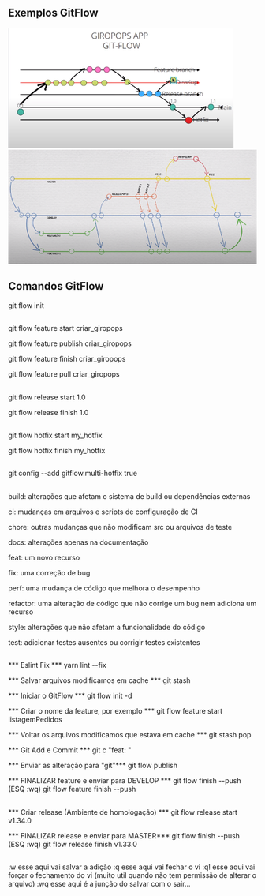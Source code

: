 ## Exemplos GitFlow ##

![img](https://github.com/nathan-oliveira/GitFlow/blob/main/GitFlow.PNG)
![img](https://github.com/nathan-oliveira/GitFlow/blob/main/GitFlow2.PNG)

## Comandos GitFlow ##
git flow init
##
git flow feature start criar_giropops

git flow feature publish criar_giropops

git flow feature finish criar_giropops

git flow feature pull criar_giropops
##
git flow release start 1.0

git flow release finish 1.0
##
git flow hotfix start my_hotfix

git flow hotfix finish my_hotfix
##

git config --add gitflow.multi-hotfix true

##
build:    alterações que afetam o sistema de build ou dependências externas

ci:       mudanças em arquivos e scripts de configuração de CI

chore:    outras mudanças que não modificam src ou arquivos de teste

docs:     alterações apenas na documentação

feat:     um novo recurso

fix:      uma correção de bug

perf:     uma mudança de código que melhora o desempenho

refactor: uma alteração de código que não corrige um bug nem adiciona um recurso

style:    alterações que não afetam a funcionalidade do código

test:     adicionar testes ausentes ou corrigir testes existentes

##

*** Eslint Fix ***
yarn lint --fix

*** Salvar arquivos modificamos em cache ***
git stash

*** Iniciar o GitFlow ***
git flow init -d

*** Criar o nome da feature, por exemplo ***
git flow feature start listagemPedidos

*** Voltar os arquivos modificamos que estava em cache ***
git stash pop

*** Git Add e Commit ***
git c "feat: "

*** Enviar as alteração para "git"***
git flow publish

*** FINALIZAR feature e enviar para DEVELOP ***
git flow finish --push  (ESQ :wq)
git flow feature finish --push
##

*** Criar release (Ambiente de homologação) ***
git flow release start v1.34.0

*** FINALIZAR release e enviar para MASTER***
git flow finish --push  (ESQ :wq)
git flow release finish v1.33.0
##

:w esse aqui vai salvar a adição
:q esse aqui vai fechar o vi
:q! esse aqui vai forçar o fechamento do vi (muito util quando não tem permissão de alterar o arquivo)
:wq esse aqui é a junção do salvar com o sair...
